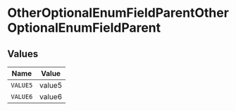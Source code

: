 # OtherOptionalEnumFieldParentOtherOptionalEnumFieldParent


## Values

| Name     | Value    |
| -------- | -------- |
| `VALUE5` | value5   |
| `VALUE6` | value6   |